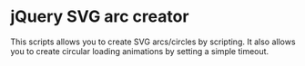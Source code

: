 jQuery SVG arc creator
======================

This scripts allows you to create SVG arcs/circles by scripting. It also allows you to create circular loading animations by setting a simple timeout.
